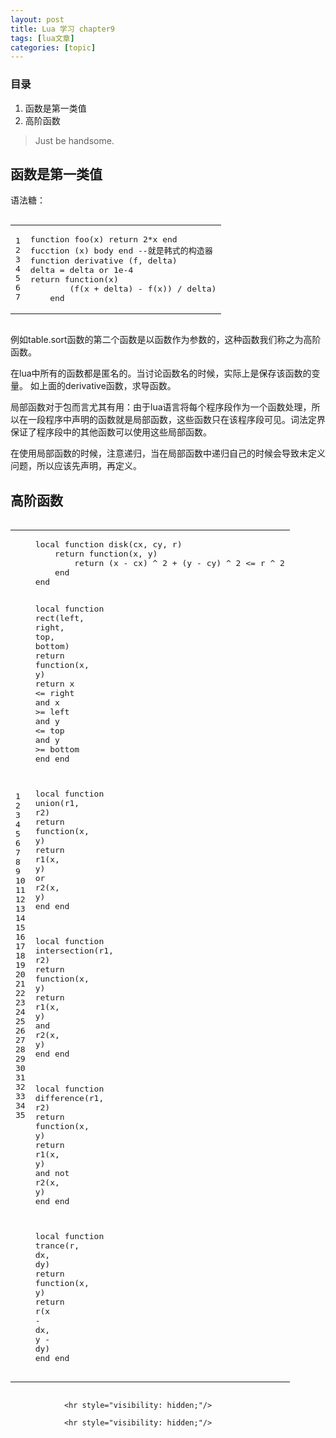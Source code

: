```yaml
---
layout: post
title: Lua 学习 chapter9  
tags: [lua文章]
categories: [topic]
---
```

<h3 id="目录">目录</h3>
<ol>
  <li>函数是第一类值</li>
  <li>高阶函数</li>
</ol>

<blockquote>
  <p>Just be handsome.</p>
</blockquote>

<h2 id="函数是第一类值">函数是第一类值</h2>
<p>语法糖：</p>
<div class="language-lua highlighter-rouge"><div class="highlight"><pre class="highlight"><code><table class="rouge-table"><tbody><tr><td class="rouge-gutter gl"><pre class="lineno">1
2
3
4
5
6
7
</pre></td><td class="rouge-code"><pre><span class="k">function</span> <span class="nf">foo</span><span class="p">(</span><span class="n">x</span><span class="p">)</span> <span class="k">return</span> <span class="mi">2</span><span class="o">*</span><span class="n">x</span> <span class="k">end</span>
<span class="n">fucction</span> <span class="p">(</span><span class="n">x</span><span class="p">)</span> <span class="n">body</span> <span class="k">end</span> <span class="c1">--就是韩式的构造器</span>
<span class="k">function</span> <span class="nf">derivative</span> <span class="p">(</span><span class="n">f</span><span class="p">,</span> <span class="n">delta</span><span class="p">)</span>
<span class="n">delta</span> <span class="o">=</span> <span class="n">delta</span> <span class="ow">or</span> <span class="mf">1e-4</span>
<span class="k">return</span> <span class="k">function</span><span class="p">(</span><span class="n">x</span><span class="p">)</span>
		<span class="p">(</span><span class="n">f</span><span class="p">(</span><span class="n">x</span> <span class="o">+</span> <span class="n">delta</span><span class="p">)</span> <span class="o">-</span> <span class="n">f</span><span class="p">(</span><span class="n">x</span><span class="p">))</span> <span class="o">/</span> <span class="n">delta</span><span class="p">)</span>
	<span class="k">end</span>
</pre></td></tr></tbody></table></code></pre></div></div>
<p>例如table.sort函数的第二个函数是以函数作为参数的，这种函数我们称之为高阶函数。</p>

<p>在lua中所有的函数都是匿名的。当讨论函数名的时候，实际上是保存该函数的变量。
如上面的derivative函数，求导函数。</p>

<p>局部函数对于包而言尤其有用：由于lua语言将每个程序段作为一个函数处理，所以在一段程序中声明的函数就是局部函数，这些函数只在该程序段可见。词法定界保证了程序段中的其他函数可以使用这些局部函数。</p>

<p>在使用局部函数的时候，注意递归，当在局部函数中递归自己的时候会导致未定义问题，所以应该先声明，再定义。</p>

<h2 id="高阶函数">高阶函数</h2>

<div class="language-lua highlighter-rouge"><div class="highlight"><pre class="highlight"><code><table class="rouge-table"><tbody><tr><td class="rouge-gutter gl"><pre class="lineno">1
2
3
4
5
6
7
8
9
10
11
12
13
14
15
16
17
18
19
20
21
22
23
24
25
26
27
28
29
30
31
32
33
34
35
</pre></td><td class="rouge-code"><pre><span class="kd">local</span> <span class="k">function</span> <span class="nf">disk</span><span class="p">(</span><span class="n">cx</span><span class="p">,</span> <span class="n">cy</span><span class="p">,</span> <span class="n">r</span><span class="p">)</span>
    <span class="k">return</span> <span class="k">function</span><span class="p">(</span><span class="n">x</span><span class="p">,</span> <span class="n">y</span><span class="p">)</span>
        <span class="k">return</span> <span class="p">(</span><span class="n">x</span> <span class="o">-</span> <span class="n">cx</span><span class="p">)</span> <span class="o">^</span> <span class="mi">2</span> <span class="o">+</span> <span class="p">(</span><span class="n">y</span> <span class="o">-</span> <span class="n">cy</span><span class="p">)</span> <span class="o">^</span> <span class="mi">2</span> <span class="o">&lt;=</span> <span class="n">r</span> <span class="o">^</span> <span class="mi">2</span>
    <span class="k">end</span>
<span class="k">end</span>

<span class="kd">local</span> <span class="k">function</span> <span class="nf">rect</span><span class="p">(</span><span class="n">left</span><span class="p">,</span> <span class="n">right</span><span class="p">,</span> <span class="n">top</span><span class="p">,</span> <span class="n">bottom</span><span class="p">)</span>
    <span class="k">return</span> <span class="k">function</span><span class="p">(</span><span class="n">x</span><span class="p">,</span> <span class="n">y</span><span class="p">)</span>
        <span class="k">return</span> <span class="n">x</span> <span class="o">&lt;=</span> <span class="n">right</span> <span class="ow">and</span> <span class="n">x</span> <span class="o">&gt;=</span> <span class="n">left</span> <span class="ow">and</span> <span class="n">y</span> <span class="o">&lt;=</span> <span class="n">top</span> <span class="ow">and</span> <span class="n">y</span> <span class="o">&gt;=</span> <span class="n">bottom</span>
    <span class="k">end</span>
<span class="k">end</span>

<span class="kd">local</span> <span class="k">function</span> <span class="nf">union</span><span class="p">(</span><span class="n">r1</span><span class="p">,</span> <span class="n">r2</span><span class="p">)</span>
    <span class="k">return</span> <span class="k">function</span><span class="p">(</span><span class="n">x</span><span class="p">,</span> <span class="n">y</span><span class="p">)</span>
        <span class="k">return</span> <span class="n">r1</span><span class="p">(</span><span class="n">x</span><span class="p">,</span> <span class="n">y</span><span class="p">)</span> <span class="ow">or</span> <span class="n">r2</span><span class="p">(</span><span class="n">x</span><span class="p">,</span> <span class="n">y</span><span class="p">)</span>
    <span class="k">end</span>
<span class="k">end</span>

<span class="kd">local</span> <span class="k">function</span> <span class="nf">intersection</span><span class="p">(</span><span class="n">r1</span><span class="p">,</span> <span class="n">r2</span><span class="p">)</span>
    <span class="k">return</span> <span class="k">function</span><span class="p">(</span><span class="n">x</span><span class="p">,</span> <span class="n">y</span><span class="p">)</span>
        <span class="k">return</span> <span class="n">r1</span><span class="p">(</span><span class="n">x</span><span class="p">,</span> <span class="n">y</span><span class="p">)</span> <span class="ow">and</span> <span class="n">r2</span><span class="p">(</span><span class="n">x</span><span class="p">,</span> <span class="n">y</span><span class="p">)</span>
    <span class="k">end</span>
<span class="k">end</span>

<span class="kd">local</span> <span class="k">function</span> <span class="nf">difference</span><span class="p">(</span><span class="n">r1</span><span class="p">,</span> <span class="n">r2</span><span class="p">)</span>
    <span class="k">return</span> <span class="k">function</span><span class="p">(</span><span class="n">x</span><span class="p">,</span> <span class="n">y</span><span class="p">)</span>
        <span class="k">return</span> <span class="n">r1</span><span class="p">(</span><span class="n">x</span><span class="p">,</span> <span class="n">y</span><span class="p">)</span> <span class="ow">and</span> <span class="ow">not</span> <span class="n">r2</span><span class="p">(</span><span class="n">x</span><span class="p">,</span> <span class="n">y</span><span class="p">)</span>
    <span class="k">end</span>
<span class="k">end</span>

<span class="kd">local</span> <span class="k">function</span> <span class="nf">trance</span><span class="p">(</span><span class="n">r</span><span class="p">,</span> <span class="n">dx</span><span class="p">,</span> <span class="n">dy</span><span class="p">)</span>
    <span class="k">return</span> <span class="k">function</span><span class="p">(</span><span class="n">x</span><span class="p">,</span> <span class="n">y</span><span class="p">)</span>
        <span class="k">return</span> <span class="n">r</span><span class="p">(</span><span class="n">x</span> <span class="o">-</span> <span class="n">dx</span><span class="p">,</span> <span class="n">y</span> <span class="o">-</span> <span class="n">dy</span><span class="p">)</span>
    <span class="k">end</span>
<span class="k">end</span>
</pre></td></tr></tbody></table></code></pre></div></div>


                <hr style="visibility: hidden;"/>
                
                <hr style="visibility: hidden;"/>